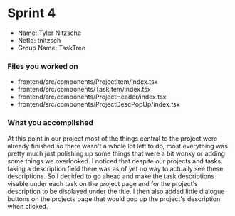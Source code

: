 # Sprint 4

* Name: Tyler Nitzsche
* NetId: tnitzsch
* Group Name: TaskTree

### Files you worked on
- frontend/src/components/ProjectItem/index.tsx
- frontend/src/components/TaskItem/index.tsx
- frontend/src/components/ProjectHeader/index.tsx
- frontend/src/components/ProjectDescPopUp/index.tsx

### What you accomplished
At this point in our project most of the things central to the project were already finished so there wasn't a whole lot left to do, most everything was pretty much
just polishing up some things that were a bit wonky or adding some things we overlooked. I noticed that despite our projects and tasks taking a description field
there was as of yet no way to actually see these descriptions. So I decided to go ahead and make the task descriptions visable under each task on the project page
and for the project's description to be displayed under the title. I then also added little dialogue buttons on the projects page that would pop up the project's 
description when clicked.
